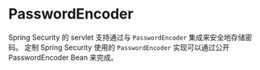 # PasswordEncoder

Spring Security 的 servlet 支持通过与 `PasswordEncoder` 集成来安全地存储密码。
定制 Spring Security 使用的 `PasswordEncoder` 实现可以通过公开 PasswordEncoder Bean 来完成。